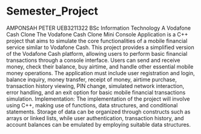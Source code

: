 # Semester_Project
AMPONSAH PETER
UEB3211322
BSc Information Technology A
Vodafone Cash Clone 
The Vodafone Cash Clone Mini Console Application is a C++ project that aims to 
simulate the core functionalities of a mobile financial service similar to Vodafone 
Cash. This project provides a simplified version of the Vodafone Cash platform, 
allowing users to perform basic financial transactions through a console 
interface. Users can send and receive money, check their balance, buy airtime, 
and handle other essential mobile money operations. 
The application must include user registration and login, balance inquiry, money 
transfer, receipt of money, airtime purchase, transaction history viewing, PIN 
change, simulated network interaction, error handling, and an exit option for 
basic mobile financial transactions simulation. 
Implementation: The implementation of the project will involve using C++, 
making use of functions, data structures, and conditional statements. Storage of 
data can be organized through constructs such as arrays or linked lists, while 
user authentication, transaction history, and account balances can be emulated 
by employing suitable data structures.
